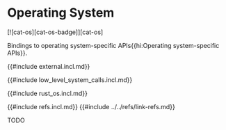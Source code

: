 # Operating System

[![cat-os][cat-os-badge]][cat-os]

Bindings to operating system-specific APIs{{hi:Operating system-specific APIs}}.

{{#include external.incl.md}}

{{#include low_level_system_calls.incl.md}}

{{#include rust_os.incl.md}}

{{#include refs.incl.md}}
{{#include ../../refs/link-refs.md}}

<div class="hidden">
TODO
</div>
